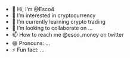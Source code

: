 - 👋 Hi, I’m @Esco4
- 👀 I’m interested in cryptocurrency
- 🌱 I’m currently learning crypto trading
- 💞️ I’m looking to collaborate on ...
- 📫 How to reach me @esco_money on twitter
- 😄 Pronouns: ...
- ⚡ Fun fact: ...

<!---
Esco4/Esco4 is a ✨ special ✨ repository because its `README.md` (this file) appears on your GitHub profile.
You can click the Preview link to take a look at your changes.
--->
